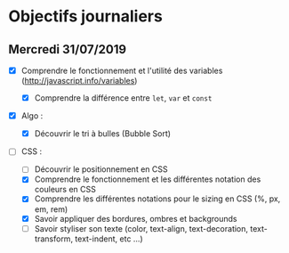 # Objectifs journaliers

## Mercredi 31/07/2019

- [x] Comprendre le fonctionnement et l'utilité des variables (http://javascript.info/variables)

  - [x] Comprendre la différence entre `let`, `var` et `const`

- [x] Algo :

  - [x] Découvrir le tri à bulles (Bubble Sort)

- [ ] CSS :
  - [ ] Découvrir le positionnement en CSS
  - [x] Comprendre le fonctionnement et les différentes notation des couleurs en CSS
  - [x] Comprendre les différentes notations pour le sizing en CSS (%, px, em, rem)
  - [x] Savoir appliquer des bordures, ombres et backgrounds
  - [ ] Savoir styliser son texte (color, text-align, text-decoration, text-transform, text-indent, etc …)
